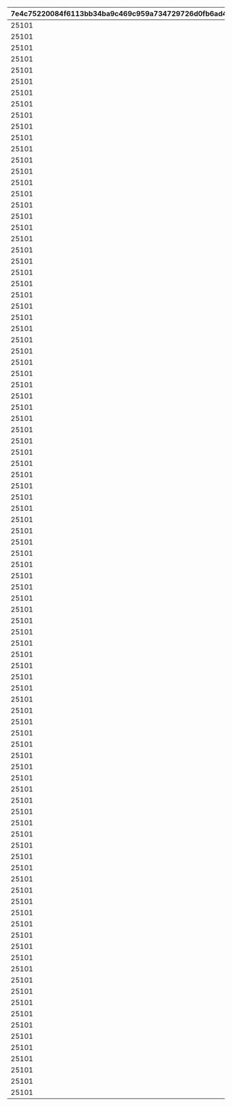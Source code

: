 |7e4c75220084f6113bb34ba9c469c959a734729726d0fb6ad4bd5d2b87e512e4|4a8660b364b36a2ee005ac1fbbb6fa7bbb604ccf30754e9e6631e1a01ade2693|c414a991901c5f5f45eb76d5ca3166cd60d5641edd0aab8ba3cab15e2d2c12fa|93a1eeb44984f27b4322858ad0ab2db8cb0393b28a916a9bb032ab73acfe2057|6f819548be3a6b2960f4682a51f009bdba8c077840ec5095230b50540aa4a873|34d20c32e6b631c8068fae3f94c962ac19787208293b8830b37b1989f969714c|072a8212494cb8a4a9daa3587478502bf831b528d0ca0491ae8cf9264c5ae3d4|7b0db4247f5bbeb1a6b73216d111f8e27bb38dba979bfce09c48ab4220143036|a30028101faa6c8d26a761faa1505ee44c6d4a56be7afd611ae2ceea7c39e437|baa763a3736f991c9b8710adfcf93ffc7d586f3b0f56f6a82d49c1466a8d3f84|
| --- | --- | --- | --- | --- | --- | --- | --- | --- | --- |
|25101|0|111|5000000|2|101|0|3|0|0|
|25101|0|211|5000000|2|201|0|3|0|0|
|25101|0|311|5500000|2|301|0|2|0|0|
|25101|0|411|5500000|2|401|0|2|0|0|
|25101|0|511|6000000|2|501|0|3|0|0|
|25101|0|611|6000000|2|601|0|2|0|0|
|25101|0|711|6500000|2|701|0|2|0|0|
|25101|0|811|6500000|2|801|0|2|0|0|
|25101|0|911|7000000|2|901|0|3|0|0|
|25101|0|1011|7000000|2|1001|0|2|0|0|
|25101|0|1111|7500000|2|1101|0|2|0|1112|
|25101|0|1211|7500000|2|1201|0|2|0|1212|
|25101|0|1311|8000000|2|1301|0|3|0|0|
|25101|0|1411|8000000|2|1401|0|2|0|0|
|25101|0|1511|8500000|2|1501|0|2|0|0|
|25101|0|1611|8500000|2|1601|0|2|0|0|
|25101|0|1711|9000000|2|1701|0|3|0|0|
|25101|0|1811|9000000|2|1801|0|2|0|1812|
|25101|0|1911|9500000|2|1901|0|2|0|0|
|25101|0|2011|9500000|2|2001|0|2|0|0|
|25101|0|2111|10000000|2|2101|0|3|0|0|
|25101|0|2211|10000000|2|2201|0|2|0|0|
|25101|0|2311|10500000|2|2301|0|2|0|0|
|25101|0|2411|10500000|2|2401|0|2|0|0|
|25101|0|2511|11000000|2|2501|0|3|0|0|
|25101|0|2611|11000000|2|2601|0|2|0|2612|
|25101|0|2711|11500000|2|2701|0|2|0|2712|
|25101|0|2811|11500000|2|2801|0|2|0|2812|
|25101|0|2911|12000000|2|2901|0|3|0|0|
|25101|0|3011|12000000|2|3001|0|2|0|3012|
|25101|0|3111|12500000|2|3101|0|2|0|0|
|25101|0|3211|12500000|2|3201|0|2|0|0|
|25101|0|3311|13000000|2|3301|0|3|0|0|
|25101|0|3411|13000000|2|3401|0|3|0|0|
|25101|0|3511|13500000|2|3501|0|3|0|0|
|25101|0|3611|13500000|2|3601|0|3|0|0|
|25101|0|3711|13500000|2|3701|0|3|0|0|
|25101|0|3811|14000000|2|3801|0|3|0|3812|
|25101|0|3911|14000000|2|3901|0|3|0|0|
|25101|0|4011|14000000|2|4001|0|3|0|0|
|25101|0|4111|14500000|2|4101|0|3|0|0|
|25101|0|4211|14500000|2|4201|0|3|0|4212|
|25101|0|4311|14500000|2|4301|0|3|0|0|
|25101|0|4411|15000000|2|4401|0|3|0|0|
|25101|0|4511|15000000|2|4501|0|3|0|0|
|25101|0|4611|15000000|2|4601|0|3|0|0|
|25101|0|4711|15500000|2|4701|0|3|0|0|
|25101|0|4811|15500000|2|4801|0|3|0|0|
|25101|0|4911|15500000|2|4901|0|3|0|0|
|25101|0|5011|16000000|2|5001|0|3|0|0|
|25101|0|5111|16000000|2|5101|0|3|0|0|
|25101|0|5211|16000000|2|5201|0|3|0|0|
|25101|0|5311|16500000|2|5301|0|3|0|0|
|25101|0|5411|16500000|2|5401|0|3|0|5412|
|25101|0|5511|16500000|2|5501|0|3|0|0|
|25101|0|5611|17000000|2|5601|0|3|0|0|
|25101|0|5711|17000000|2|5701|0|3|0|0|
|25101|0|5811|17000000|2|5801|0|3|0|0|
|25101|0|5911|17500000|2|5901|0|3|0|0|
|25101|0|6011|17500000|2|6001|0|3|0|0|
|25101|0|6111|17500000|2|6101|0|3|0|0|
|25101|0|6211|18000000|2|6201|0|3|0|6212|
|25101|0|6311|18000000|2|6301|0|3|0|0|
|25101|0|6411|18000000|2|6401|0|3|0|0|
|25101|0|6511|18500000|2|6501|0|3|0|0|
|25101|0|6611|18500000|2|6601|0|3|0|0|
|25101|0|6711|18500000|2|6701|0|3|0|6712|
|25101|0|6811|18500000|2|6801|0|3|0|0|
|25101|0|6911|19000000|2|6901|0|3|0|0|
|25101|0|7011|19000000|2|7001|0|3|0|0|
|25101|0|7111|19000000|2|7101|0|3|0|0|
|25101|0|7211|19000000|2|7201|0|3|0|0|
|25101|0|7311|19500000|2|7301|0|3|0|0|
|25101|0|7411|19500000|2|7401|0|3|0|0|
|25101|0|7511|19500000|2|7501|0|3|0|0|
|25101|0|7611|19500000|2|7601|0|3|0|7612|
|25101|0|7711|20000000|2|7701|0|3|0|0|
|25101|0|7811|20000000|2|7801|0|3|0|0|
|25101|0|7911|20000000|2|7901|0|3|0|0|
|25101|0|8011|20000000|2|8001|0|3|0|0|
|25101|0|8111|20000000|2|8101|0|3|0|8112|
|25101|0|8211|20000000|2|8201|0|3|0|0|
|25101|0|8311|20000000|2|8301|0|3|0|8312|
|25101|0|8411|20000000|2|8401|0|3|0|0|
|25101|0|8511|20000000|2|8501|0|3|0|0|
|25101|0|8611|20000000|2|8601|0|3|0|0|
|25101|0|8711|20000000|2|8701|0|3|0|0|
|25101|0|8811|20000000|2|8801|0|3|0|0|
|25101|0|8911|20000000|2|8901|0|3|0|0|
|25101|0|9011|20000000|2|9001|0|3|0|0|
|25101|0|9111|20000000|2|9101|0|3|0|0|
|25101|0|9211|20000000|2|9201|0|3|0|9212|
|25101|0|9311|20000000|2|9301|0|3|0|0|
|25101|0|9411|20000000|2|9401|0|3|0|0|
|25101|0|9511|20000000|2|9501|0|3|0|0|
|25101|0|9611|20000000|2|9601|0|3|0|0|